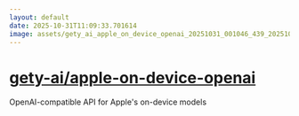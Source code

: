 ```yaml
---
layout: default
date: 2025-10-31T11:09:33.701614
image: assets/gety_ai_apple_on_device_openai_20251031_001046_439_20251031_001159_a8b04a--20251031T011325637--cropped.png
---
```


# [gety-ai/apple-on-device-openai](https://github.com/gety-ai/apple-on-device-openai/)

OpenAI-compatible API for Apple's on-device models
